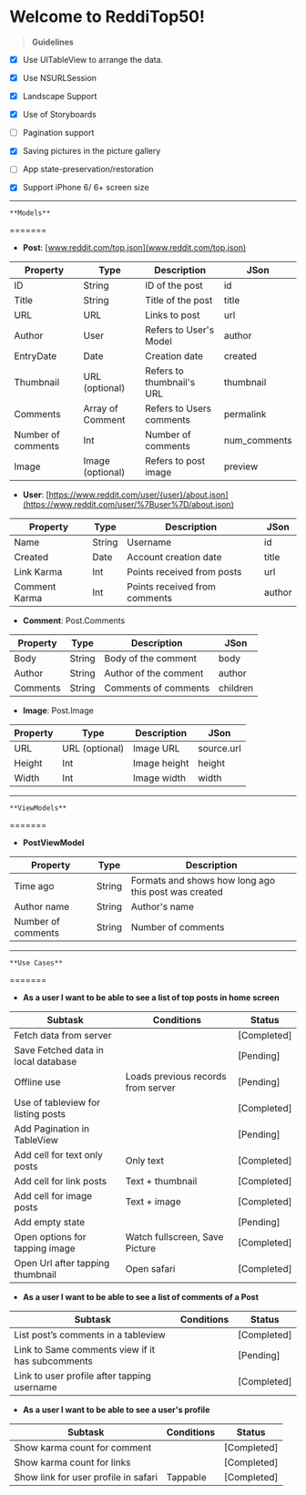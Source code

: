 **Welcome to ReddiTop50!**
===================

> **Guidelines**
- [x] Use UITableView to arrange the data.
- [x] Use NSURLSession
- [x] Landscape Support
- [x] Use of Storyboards
- [ ] Pagination support
- [x] Saving pictures in the picture gallery
- [ ] App state-preservation/restoration
- [x] Support iPhone 6/ 6+ screen size


----------

	**Models**
=======

- **Post**: [www.reddit.com/top.json](www.reddit.com/top.json)


Property    					| Type 						| Description 							| JSon 					
-------- 						| ---  						| -------------------- 					| ----						
ID 		 						| String   					| ID of the post 						| id						
Title    							| String  					| Title of the post 					| title						
URL      						| URL	   					| Links to post 							| url						
Author	 						| User						| Refers to User's Model 			| author				
EntryDate    				| Date						| Creation date							| created				
Thumbnail   				| URL (optional) 		| Refers to thumbnail's URL 	| thumbnail			
Comments 					| Array of Comment | Refers to Users comments 	| permalink			
Number of comments 	| Int 							| Number of comments 			| num_comments	
Image 							| Image (optional) 	| Refers to post image 			| preview				



 - **User**: [https://www.reddit.com/user/{user}/about.json](https://www.reddit.com/user/%7Buser%7D/about.json)
 
Property    					| Type 		| Description 										| JSon			
-------- 						| ---  		| -------------------- 								| ----				
Name 		 					| String   	| Username 											| id				
Created    					| Date  		| Account creation date  						| title			
Link Karma      			| Int	   		| Points received from posts 				| url				
Comment Karma	 		| Int			| Points received from comments		| author		


 - **Comment**: Post.Comments
 

Property    			| Type 		| Description 							| JSon			
-------- 				| ---  		| -------------------- 					| ----				
Body 		 			| String   	| Body of the comment 			| body			
Author    				| String  	| Author of the comment  		| author		
Comments      		| String	   	| Comments of comments 		| children		


- **Image**: Post.Image

Property    	| Type 					| Description 			| JSon 					
-------- 		| ---  					| -------------------- 	| ----						
URL 		 	| URL (optional)   | Image URL 			| source.url			
Height   		| Int  					| Image height 		| height					
Width      		| Int	   					| Image width 			| width					


----------

	**ViewModels**
=======

- **PostViewModel**


Property    					| Type 		| Description 							
-------- 						| ---  		| -------------------- 					
Time ago 		 			| String   	| Formats and shows how long ago this post was created				
Author name   			| String  	| Author's name 						
Number of comments  | String	| Number of comments 			


----------

	**Use Cases**
=======

- **As a user I want to be able to see a list of top posts in home screen**

Subtask   												| Conditions 											| Status
-------- 													| ---  														| ------
Fetch data from server							|																| [Completed]
Save Fetched data in local database		|																| [Pending]
Offline use												| Loads previous records from server		| [Pending]									
Use of tableview for listing posts			|																| [Completed]
Add Pagination in TableView					|																| [Pending]
Add cell for text only posts						| Only text												| [Completed]
Add cell for link posts								| Text + thumbnail									| [Completed]
Add cell for image posts							| Text + image											| [Completed]
Add empty state										|																| [Pending]
Open options for tapping image				| Watch fullscreen, Save Picture				| [Completed]
Open Url after tapping thumbnail			| Open safari											| [Completed]



- **As a user I want to be able to see a list of comments of a Post**

Subtask   																	| Conditions 			| Status
-------- 																		| -------------  			| ------
List post’s comments in a tableview							|								| [Completed]
Link to Same comments view if it has subcomments	|								| [Pending]
Link to user profile after tapping username				| 								| [Completed]					


- **As a user I want to be able to see a user's profile**

Subtask   												| Conditions 			| Status
-------- 													| -------------  			| ------
Show karma count for comment				|								| [Completed]
Show karma count for links						|								| [Completed]
Show link for user profile in safari			| Tappable				| [Completed]	

